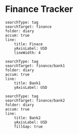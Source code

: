 # Finance Tracker

``` tracker
searchType: tag
searchTarget: finance
folder: diary
accum: true
line:
	title: Finace
	yAxisLabel: USD
	lineWidth: 4
```


``` tracker
searchType: tag
searchTarget: finance/bank1
folder: diary
accum: true
line:
	title: Bank1
	yAxisLabel: USD
```


``` tracker
searchType: tag
searchTarget: finance/bank2
folder: diary
accum: true
line:
	title: Bank2
	yAxisLabel: USD
	fillGap: true
```
